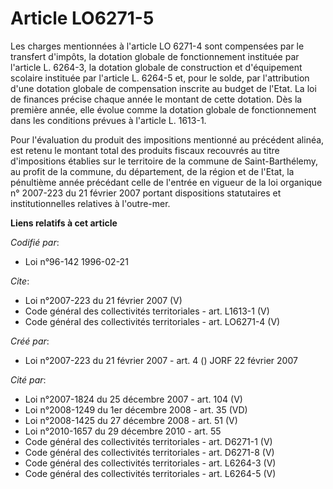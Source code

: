 # Article LO6271-5

Les charges mentionnées à l'article LO 6271-4 sont compensées par le transfert d'impôts, la dotation globale de
fonctionnement instituée par l'article L. 6264-3, la dotation globale de construction et d'équipement scolaire instituée par
l'article L. 6264-5 et, pour le solde, par l'attribution d'une dotation globale de compensation inscrite au budget de l'Etat.
La loi de finances précise chaque année le montant de cette dotation. Dès la première année, elle évolue comme la dotation
globale de fonctionnement dans les conditions prévues à l'article L. 1613-1. 

Pour l'évaluation du produit des impositions mentionné au précédent alinéa, est retenu le montant total des produits fiscaux
recouvrés au titre d'impositions établies sur le territoire de la commune de Saint-Barthélemy, au profit de la commune, du
département, de la région et de l'Etat, la pénultième année précédant celle de l'entrée en vigueur de la loi organique n°
2007-223 du 21 février 2007 portant dispositions statutaires et institutionnelles relatives à l'outre-mer.

**Liens relatifs à cet article**

_Codifié par_:

  - Loi n°96-142 1996-02-21

_Cite_:

  - Loi n°2007-223 du 21 février 2007 (V)
  - Code général des collectivités territoriales - art. L1613-1 (V)
  - Code général des collectivités territoriales - art. LO6271-4 (V)

_Créé par_:

  - Loi n°2007-223 du 21 février 2007 - art. 4 () JORF 22 février 2007

_Cité par_:

  - Loi n°2007-1824 du 25 décembre 2007 - art. 104 (V)
  - Loi n°2008-1249 du 1er décembre 2008 - art. 35 (VD)
  - Loi n°2008-1425 du 27 décembre 2008 - art. 51 (V)
  - Loi n°2010-1657 du 29 décembre 2010 - art. 55
  - Code général des collectivités territoriales - art. D6271-1 (V)
  - Code général des collectivités territoriales - art. D6271-8 (V)
  - Code général des collectivités territoriales - art. L6264-3 (V)
  - Code général des collectivités territoriales - art. L6264-5 (V)
